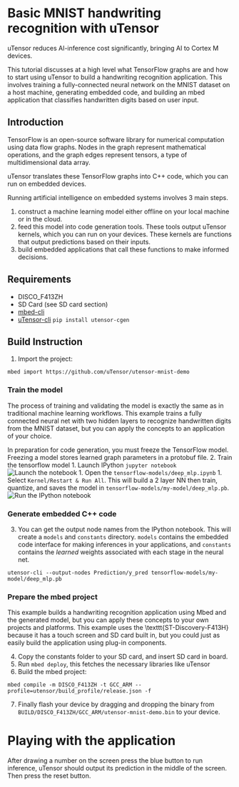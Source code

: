 # Basic MNIST handwriting recognition with uTensor
uTensor reduces AI-inference cost significantly, bringing AI to Cortex M devices.

This tutorial discusses at a high level what TensorFlow graphs are and how to start using uTensor to build a handwriting recognition application. This involves training a fully-connected neural network on the MNIST dataset on a host machine, generating embedded code, and building an mbed application that classifies handwritten digits based on user input.

## Introduction
TensorFlow is an open-source software library for numerical computation using data flow graphs. Nodes in the graph represent mathematical operations, and the graph edges represent tensors, a type of multidimensional data array. 

uTensor translates these TensorFlow graphs into C++ code, which you can run on embedded devices.

Running artificial intelligence on embedded systems involves 3 main steps.

1. construct a machine learning model either offline on your local machine or in the cloud.
1. feed this model into code generation tools. These tools output uTensor kernels, which you can run on your devices. These kernels are functions that output predictions based on their inputs.
1. build embedded applications that call these functions to make informed decisions.

## Requirements
- DISCO_F413ZH
- SD Card (see SD card section)
- [mbed-cli](https://os.mbed.com/docs/v5.7/tools/installation-and-setup.html)
- [uTensor-cli](https://github.com/uTensor/utensor_cgen) `pip install utensor-cgen`

## Build Instruction
1. Import the project:
```
mbed import https://github.com/uTensor/utensor-mnist-demo
```

### Train the model
The process of training and validating the model is exactly the same as in traditional machine learning workflows. This example trains a fully connected neural net with two hidden layers to recognize handwritten digits from the MNIST dataset, but you can apply the concepts to an application of your choice.

In preparation for code generation, you must freeze the TensorFlow model. Freezing a model stores learned graph parameters in a protobuf file.
2. Train the tensorflow model
    1. Launch IPython `jupyter notebook` ![Launch the notebook](https://github.com/uTensor/utensor-mnist-demo/blob/quickstart/docs/images/jupyter.png)
    1. Open the `tensorflow-models/deep_mlp.ipynb`
    1. Select `Kernel/Restart & Run All`. This will build a 2 layer NN then train, quantize, and saves the model in `tensorflow-models/my-model/deep_mlp.pb`.
    ![Run the IPython notebook](https://github.com/uTensor/utensor-mnist-demo/blob/quickstart/docs/images/kernel.png)

### Generate embedded C++ code
3. You can get the output node names from the IPython notebook. This will create a `models` and `constants` directory. `models` contains the embedded code interface for making inferences in your applications, and `constants` contains the *learned* weights associated with each stage in the neural net.
```
utensor-cli --output-nodes Prediction/y_pred tensorflow-models/my-model/deep_mlp.pb
```
### Prepare the mbed project
This example builds a handwriting recognition application using Mbed and the generated model, but you can apply these concepts to your own projects and platforms. This example uses the \texttt{ST-Discovery-F413H} because it has a touch screen and SD card built in, but you could just as easily build the application using plug-in components.

4. Copy the constants folder to your SD card, and insert SD card in board.
5. Run `mbed deploy`, this fetches the necessary libraries like uTensor
6. Build the mbed project:
```
mbed compile -m DISCO_F413ZH -t GCC_ARM --profile=utensor/build_profile/release.json -f
```
7. Finally flash your device by dragging and dropping the binary from `BUILD/DISCO_F413ZH/GCC_ARM/utensor-mnist-demo.bin` to your device.

# Playing with the application
After drawing a number on the screen press the blue button to run inference, uTensor should output its prediction in the middle of the screen. Then press the reset button.  
